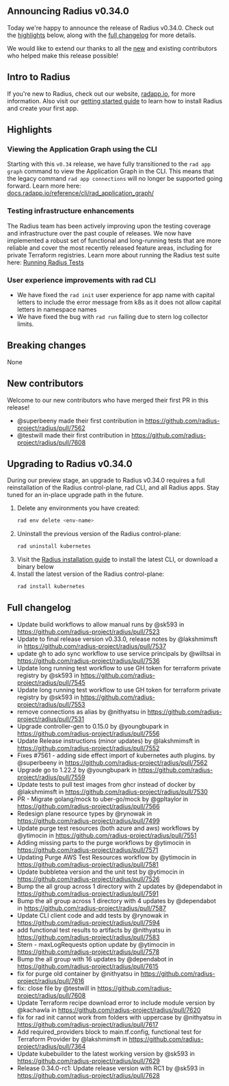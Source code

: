 ## Announcing Radius v0.34.0

Today we're happy to announce the release of Radius v0.34.0. Check out the [highlights](#highlights) below, along with the [full changelog](#full-changelog) for more details.

We would like to extend our thanks to all the [new](#new-contributors) and existing contributors who helped make this release possible!

## Intro to Radius

If you're new to Radius, check out our website, [radapp.io](https://radapp.io), for more information. Also visit our [getting started guide](https://docs.radapp.io/getting-started/) to learn how to install Radius and create your first app.

## Highlights

### Viewing the Application Graph using the CLI
Starting with this `v0.34` release, we have fully transitioned to the `rad app graph` command to view the Application Graph in the CLI. This means that the legacy command `rad app connections` will no longer be supported going forward. Learn more here: [docs.radapp.io/reference/cli/rad_application_graph/](https://docs.radapp.io/reference/cli/rad_application_graph/)

### Testing infrastructure enhancements
The Radius team has been actively improving upon the testing coverage and infrastructure over the past couple of releases. We now have implemented a robust set of functional and long-running tests that are more reliable and cover the most recently released feature areas, including for private Terraform registries. Learn more about running the Radius test suite here: [Running Radius Tests](https://github.com/radius-project/radius/blob/main/docs/contributing/contributing-code/contributing-code-tests/README.md)

### User experience improvements with rad CLI 
- We have fixed the `rad init` user experience for app name with capital letters to include the error message from k8s as it does not allow capital letters in namespace names
- We have fixed the bug with `rad run` failing due to stern log collector limits. 

## Breaking changes

None

## New contributors

Welcome to our new contributors who have merged their first PR in this release!

* @superbeeny made their first contribution in https://github.com/radius-project/radius/pull/7562
* @testwill made their first contribution in https://github.com/radius-project/radius/pull/7608

## Upgrading to Radius v0.34.0

During our preview stage, an upgrade to Radius v0.34.0 requires a full reinstallation of the Radius control-plane, rad CLI, and all Radius apps. Stay tuned for an in-place upgrade path in the future.

1. Delete any environments you have created:
   ```bash
   rad env delete <env-name>
   ```
1. Uninstall the previous version of the Radius control-plane:
   ```bash
   rad uninstall kubernetes
   ```
1. Visit the [Radius installation guide](https://docs.radapp.io/getting-started/install/) to install the latest CLI, or download a binary below
1. Install the latest version of the Radius control-plane:
   ```bash
   rad install kubernetes
   ```

## Full changelog

* Update build workflows to allow manual runs  by @sk593 in https://github.com/radius-project/radius/pull/7523
* Update to final release version v0.33.0, release notes by @lakshmimsft in https://github.com/radius-project/radius/pull/7537
* update gh to ado sync workflow to use service principals by @willtsai in https://github.com/radius-project/radius/pull/7536
* Update long running test workflow to use GH token for terraform private registry by @sk593 in https://github.com/radius-project/radius/pull/7545
* Update long running test workflow to use GH token for terraform private registry by @sk593 in https://github.com/radius-project/radius/pull/7553
* remove connections as alias by @nithyatsu in https://github.com/radius-project/radius/pull/7531
* Upgrade controller-gen to 0.15.0 by @youngbupark in https://github.com/radius-project/radius/pull/7556
* Update Release instructions (minor updates) by @lakshmimsft in https://github.com/radius-project/radius/pull/7552
* Fixes #7561 - adding side effect import of kubernetes auth plugins. by @superbeeny in https://github.com/radius-project/radius/pull/7562
* Upgrade go to 1.22.2 by @youngbupark in https://github.com/radius-project/radius/pull/7559
* Update tests to pull test images from ghcr instead of docker by @lakshmimsft in https://github.com/radius-project/radius/pull/7530
* PR - Migrate golang/mock to uber-go/mock by @gpltaylor in https://github.com/radius-project/radius/pull/7566
* Redesign plane resource types by @rynowak in https://github.com/radius-project/radius/pull/7499
* Update purge test resources (both azure and aws) workflows by @ytimocin in https://github.com/radius-project/radius/pull/7551
* Adding missing parts to the purge workflows by @ytimocin in https://github.com/radius-project/radius/pull/7571
* Updating Purge AWS Test Resources workflow by @ytimocin in https://github.com/radius-project/radius/pull/7581
* Update bubbletea version and the unit test by @ytimocin in https://github.com/radius-project/radius/pull/7526
* Bump the all group across 1 directory with 2 updates by @dependabot in https://github.com/radius-project/radius/pull/7591
* Bump the all group across 1 directory with 4 updates by @dependabot in https://github.com/radius-project/radius/pull/7587
* Update CLI client code and add tests by @rynowak in https://github.com/radius-project/radius/pull/7594
* add functional test results to artifacts by @nithyatsu in https://github.com/radius-project/radius/pull/7583
* Stern - maxLogRequests option update by @ytimocin in https://github.com/radius-project/radius/pull/7578
* Bump the all group with 16 updates by @dependabot in https://github.com/radius-project/radius/pull/7615
* fix for purge old container by @nithyatsu in https://github.com/radius-project/radius/pull/7616
* fix: close file by @testwill in https://github.com/radius-project/radius/pull/7608
* Update Terraform recipe download error to include module version by @kachawla in https://github.com/radius-project/radius/pull/7620
* fix for rad init cannot work from folders with uppercase  by @nithyatsu in https://github.com/radius-project/radius/pull/7617
* Add required_providers block to main.tf.config, functional test for Terraform Provider by @lakshmimsft in https://github.com/radius-project/radius/pull/7364
* Update kubebuilder to the latest working version by @sk593 in https://github.com/radius-project/radius/pull/7629
* Release 0.34.0-rc1: Update release version with RC1 by @sk593 in https://github.com/radius-project/radius/pull/7628
